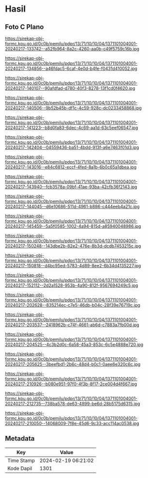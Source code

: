 # Hasil

## Foto C Plano

https://sirekap-obj-formc.kpu.go.id/0c0b/pemilu/pdpr/13/71/10/10/04/1371101004001-20240217-133742--a52fb964-8a2c-4260-aa0b-c49f5759c16b.jpg

https://sirekap-obj-formc.kpu.go.id/0c0b/pemilu/pdpr/13/71/10/10/04/1371101004001-20240217-134856--a46fdac5-6caf-4e0d-b4fe-f0431d410052.jpg

https://sirekap-obj-formc.kpu.go.id/0c0b/pemilu/pdpr/13/71/10/10/04/1371101004001-20240217-140107--90afdfad-d780-40f3-8278-13f1cd0f4620.jpg

https://sirekap-obj-formc.kpu.go.id/0c0b/pemilu/pdpr/13/71/10/10/04/1371101004001-20240217-140506--9b52b45b-df1c-4c59-928c-dc0233458868.jpg

https://sirekap-obj-formc.kpu.go.id/0c0b/pemilu/pdpr/13/71/10/10/04/1371101004001-20240217-141223--b8d0fa83-6dec-4c69-aa1d-63c5eef06547.jpg

https://sirekap-obj-formc.kpu.go.id/0c0b/pemilu/pdpr/13/71/10/10/04/1371101004001-20240217-142404--04559436-ba51-4bdd-913f-a6e7463f01d3.jpg

https://sirekap-obj-formc.kpu.go.id/0c0b/pemilu/pdpr/13/71/10/10/04/1371101004001-20240217-143016--e84c6812-eccf-4fed-8a1b-6b0c65a1dbea.jpg

https://sirekap-obj-formc.kpu.go.id/0c0b/pemilu/pdpr/13/71/10/10/04/1371101004001-20240217-143940--fcb3578a-09bf-41ae-93ba-42cfb36f2143.jpg

https://sirekap-obj-formc.kpu.go.id/0c0b/pemilu/pdpr/13/71/10/10/04/1371101004001-20240217-144045--d6e10686-511d-4961-b886-c444eeb4a21c.jpg

https://sirekap-obj-formc.kpu.go.id/0c0b/pemilu/pdpr/13/71/10/10/04/1371101004001-20240217-145459--5a5f0585-1002-4a94-815d-a85940048986.jpg

https://sirekap-obj-formc.kpu.go.id/0c0b/pemilu/pdpr/13/71/10/10/04/1371101004001-20240217-150248--143dbe2b-82e2-476e-8b3d-dcdb7453215c.jpg

https://sirekap-obj-formc.kpu.go.id/0c0b/pemilu/pdpr/13/71/10/10/04/1371101004001-20240217-150818--d4bc95ed-5783-4d89-8ee2-6b34d4135227.jpg

https://sirekap-obj-formc.kpu.go.id/0c0b/pemilu/pdpr/13/71/10/10/04/1371101004001-20240217-152112--2d2a1528-953b-4a90-812f-9567694249c5.jpg

https://sirekap-obj-formc.kpu.go.id/0c0b/pemilu/pdpr/13/71/10/10/04/1371101004001-20240217-202628--835214ec-c7e5-46db-b04c-28f39e76719c.jpg

https://sirekap-obj-formc.kpu.go.id/0c0b/pemilu/pdpr/13/71/10/10/04/1371101004001-20240217-203537--2418962b-c74f-4661-ab6d-c7883a7fb00d.jpg

https://sirekap-obj-formc.kpu.go.id/0c0b/pemilu/pdpr/13/71/10/10/04/1371101004001-20240217-204525--4c3b2d0c-6a58-45a3-853c-6c5e4888e720.jpg

https://sirekap-obj-formc.kpu.go.id/0c0b/pemilu/pdpr/13/71/10/10/04/1371101004001-20240217-205625--3beefbd1-2b6c-48d4-b0c1-0aee6e320c6c.jpg

https://sirekap-obj-formc.kpu.go.id/0c0b/pemilu/pdpr/13/71/10/10/04/1371101004001-20240217-210926--b080e951-97f0-4f3b-8f17-2ce004d4f667.jpg

https://sirekap-obj-formc.kpu.go.id/0c0b/pemilu/pdpr/13/71/10/10/04/1371101004001-20240217-212735--738ba578-de63-4899-be6d-28b5175d6315.jpg

https://sirekap-obj-formc.kpu.go.id/0c0b/pemilu/pdpr/13/71/10/10/04/1371101004001-20240217-210050--14068009-7f8e-45d6-9c33-acc114ac0538.jpg


## Metadata

| Key        | Value               |
| ---------- | ------------------- |
| Time Stamp | 2024-02-19 06:21:02 |
| Kode Dapil | 1301                |



